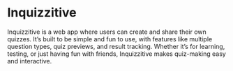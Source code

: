 # Inquizzitive
Inquizzitive is a web app where users can create and share their own quizzes. It’s built to be simple and fun to use, with features like multiple question types, quiz previews, and result tracking. Whether it’s for learning, testing, or just having fun with friends, Inquizzitive makes quiz-making easy and interactive.
